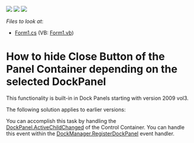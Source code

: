 <!-- default badges list -->
![](https://img.shields.io/endpoint?url=https://codecentral.devexpress.com/api/v1/VersionRange/128616954/13.1.4%2B)
[![](https://img.shields.io/badge/Open_in_DevExpress_Support_Center-FF7200?style=flat-square&logo=DevExpress&logoColor=white)](https://supportcenter.devexpress.com/ticket/details/E1437)
[![](https://img.shields.io/badge/📖_How_to_use_DevExpress_Examples-e9f6fc?style=flat-square)](https://docs.devexpress.com/GeneralInformation/403183)
<!-- default badges end -->
<!-- default file list -->
*Files to look at*:

* [Form1.cs](./CS/Q205085/Form1.cs) (VB: [Form1.vb](./VB/Q205085/Form1.vb))
<!-- default file list end -->
# How to hide Close Button of the Panel Container depending on the selected DockPanel


<p>This functionality is built-in in Dock Panels starting with version 2009 vol3.</p><p>The following solution applies to earlier versions:</p><p>You can accomplish this task by handling the <a href="http://documentation.devexpress.com/#WindowsForms/DevExpressXtraBarsDockingDockPanel_ActiveChildChangedtopic"><u>DockPanel.ActiveChildChanged</u></a> of the Control Container. You can handle this event within the <a href="http://documentation.devexpress.com/#WindowsForms/DevExpressXtraBarsDockingDockManager_RegisterDockPaneltopic"><u>DockManager.RegisterDockPanel</u></a> event handler.</p>

<br/>


